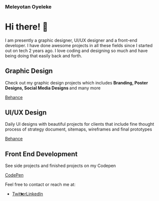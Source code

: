 ### Meleyotan Oyeleke

<!--
**Meleyotan/Meleyotan** is a ✨ _special_ ✨ repository because its `README.md` (this file) appears on your GitHub profile.

Here are some ideas to get you started:

- 🔭 I’m currently working on ...
- 🌱 I’m currently learning ...
- 👯 I’m looking to collaborate on ...
- 🤔 I’m looking for help with ...
- 💬 Ask me about ...
- 📫 How to reach me: ...
- 😄 Pronouns: ...
- ⚡ Fun fact: ...
-->

# Hi there! 👋
<p> I am presently a graphic designer, UI/UX designer and a front-end developer. I have done awesome projects in all these fields since I started out on tech 2 years ago. 
 I love coding and designing so much and have being doing that easily back and forth. 
 
 <h2>Graphic Design</h2>
 <p>Check out my graphic design projects which includes <strong>Branding, </strong> <strong>Poster Designs, </strong> <strong>Social Media Designs </strong> and many more</p>
 <a href="https://www.behance.net/oyelekemeleyot">Behance</a>
 
 <h2>UI/UX Design</h2>
 <p>Daily UI designs with beautiful projects for clients that include fine thought process of strategy document, sitemaps, wireframes and final prototypes </p>
 <a href="https://www.behance.net/oyelekemeleyot">Behance</a>
 
 <h2>Front End Development</h2>
 <p>See side projects and finished projects on my Codepen</p>
 <a href="https://codepen.io/your-work/">CodePen</a>
  
Feel free to contact or reach me at:</p> 

<ul style="display:flex">
  <li><a href="http://twitter.com/MeleyotanO">Twitter</a></li>
  <li><a href="http://linkedin.com/meleyotan%20oyeleke">LinkedIn</a></li>
</ul>


